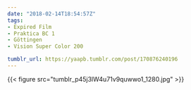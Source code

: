 ```yaml
---
date: "2018-02-14T18:54:57Z"
tags:
- Expired Film
- Praktica BC 1
- Göttingen
- Vision Super Color 200

tumblr_url: https://yaapb.tumblr.com/post/170876240196
---
```

{{< figure src="tumblr_p45j3lW4u71v9quwwo1_1280.jpg" >}} 

